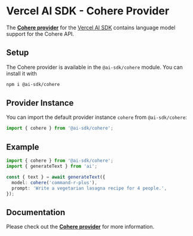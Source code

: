 # Vercel AI SDK - Cohere Provider

The **[Cohere provider](https://sdk.vercel.ai/providers/ai-sdk-providers/cohere)** for the [Vercel AI SDK](https://sdk.vercel.ai/docs) contains language model support for the Cohere API.

## Setup

The Cohere provider is available in the `@ai-sdk/cohere` module. You can install it with

```bash
npm i @ai-sdk/cohere
```

## Provider Instance

You can import the default provider instance `cohere` from `@ai-sdk/cohere`:

```ts
import { cohere } from '@ai-sdk/cohere';
```

## Example

```ts
import { cohere } from '@ai-sdk/cohere';
import { generateText } from 'ai';

const { text } = await generateText({
  model: cohere('command-r-plus'),
  prompt: 'Write a vegetarian lasagna recipe for 4 people.',
});
```

## Documentation

Please check out the **[Cohere provider](https://sdk.vercel.ai/providers/ai-sdk-providers/cohere)** for more information.

